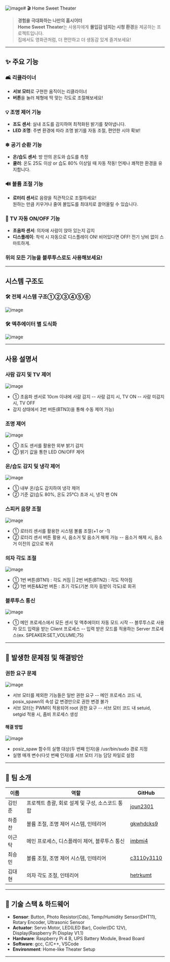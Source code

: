 ![image](https://github.com/user-attachments/assets/a5ef8de0-1b52-43ed-b9d1-81b0d8797c51)# 🎬 Home Sweet Theater

> **경험을 극대화하는 나만의 홈시어터**  
> **Home Sweet Theater**는 사용자에게 **몰입감 넘치는 시청 환경**을 제공하는 프로젝트입니다.  
> 집에서도 영화관처럼, 더 편안하고 더 생동감 있게 즐겨보세요!

---

## ✨ 주요 기능

### 🛋 리클라이너
- **서보 모터**로 구현한 움직이는 리클라이너  
- **버튼**을 눌러 체형에 딱 맞는 각도로 조절해보세요!

### 💡 조명 제어 기능
- **조도 센서**: 실내 조도를 감지하여 최적화된 밝기를 찾아냅니다.  
- **LED 조명**: 주변 환경에 따라 조명 밝기를 자동 조절, 편안한 시야 확보!

### ❄ 공기 순환 기능
- **온/습도 센서**: 방 안의 온도와 습도를 측정  
- **쿨러**: 온도 25도 이상 or 습도 80% 이상일 때 자동 작동! 언제나 쾌적한 환경을 유지합니다.

### 🔊 볼륨 조절 기능
- **로터리 센서**로 음량을 직관적으로 조절하세요!  
  원하는 만큼 키우거나 줄여 몰입도를 최대치로 끌어올릴 수 있습니다.

### 🎦 TV 자동 ON/OFF 기능 
- **초음파 센서**: 의자에 사람이 앉아 있는지 감지  
- **디스플레이**: 착석 시 자동으로 디스플레이 ON! 비어있다면 OFF! 전기 낭비 없이 스마트하게.

### 위의 모든 기능을 블루투스로도 사용해보세요!

---

## 시스템 구조도
### 🛠 전체 시스템 구조①②③④⑤⑥
![image](https://github.com/user-attachments/assets/b9c3aacb-0e41-4cd9-9202-d39e9af012ef)

### 🛠 엑추에이터 별 도식화
![image](https://github.com/user-attachments/assets/edfa6b24-465f-46e5-b46f-08133e9d065e)

---

## 사용 설명서
### 사람 감지 및 TV 제어
![image](https://github.com/user-attachments/assets/03259a41-5f81-40eb-a2ed-63851ec44995)
- ① 초음파 센서로 10cm 이내에 사람 감지
  -- 사람 감지 시, TV ON
  -- 사람 미감지 시, TV OFF
- 감지 상태에서 3번 버튼(BTN3)을 통해 수동 제어 가능)

### 조명 제어
![image](https://github.com/user-attachments/assets/90ae9fa9-1c2b-476a-b62e-552464d1c10d)
- ① 조도 센서를 활용한 외부 밝기 감지
- ② 밝기 값을 통한 LED ON/OFF 제어

### 온/습도 감지 및 냉각 제어
![image](https://github.com/user-attachments/assets/297c36b6-dbe6-40b1-b1c2-9215d6a3427f)
- ① 내부 온/습도 감지하여 냉각 제어
- ② 기준 값(습도 80%, 온도 25°C) 초과 시, 냉각 팬 ON

### 스피커 음량 조절
![image](https://github.com/user-attachments/assets/97b4b0db-de89-4ed9-bb6f-3839087dbb85)
- ① 로터리 센서를 활용한 시스템 볼륨 조절(+1 or -1)
- ② 로터리 센서 버튼 활용 시, 음소거 및 음소거 해제 가능
  -- 음소거 해제 시, 음소거 이전의 값으로 복귀

### 의자 각도 조절
![image](https://github.com/user-attachments/assets/8da19738-d983-4ce5-8ba2-0b79b1aabfaf)
- ① 1번 버튼(BTN1) : 각도 커짐 || 2번 버튼(BTN2) : 각도 작아짐
- ② 1번 버튼&&2번 버튼 : 초기 각도(기본 의자 등받이 각도)로 회귀

### 블루투스 통신
![image](https://github.com/user-attachments/assets/72e94dd6-536a-4c7b-9cfc-53cd481c1f7a)
- ① 메인 프로세스에서 모든 센서 및 액추에이터 자동 모드 시작
  -- 블루투스로 사용자 모드 입력을 받는 Client 프로세스
  -- 입력 받은 모드를 적용하는 Server 프로세스(ex. SPEAKER:SET_VOLUME;75)

---

## 🧠 발생한 문제점 및 해결방안
### 권한 요구 문제
![image](https://github.com/user-attachments/assets/850afbc3-35a5-4677-b6fd-61aedc41fc6d)
- 서브 모터를 제외한 기능들은 일반 권한 요구
  -- 메인 프로세스 코드 내, posix_spawn의 속성 값 변경만으로 권한 변경 불가
- 서브 모터는 PWM이 적용되어 root 권한 요구
  -- 서브 모터 코드 내 setuid, setgid 적용 시, 좀비 프로세스 생성

#### 해결 방법
![image](https://github.com/user-attachments/assets/18e7c389-b2b1-45f1-a17c-b8005620242c)
- posiz_spaw 함수의 실행 대상(두 번째 인자)을 /usr/bin/sudo 경로 지정
- 실행 매개 변수(다섯 번째 인자)를 서브 모터 기능 담당 파일로 설정

---

## 👥 팀 소개

| 이름      | 역할                             | GitHub                                      |
|-----------|----------------------------------|---------------------------------------------|
| 김민준    | 프로젝트 총괄, 회로 설계 및 구성, 소스코드 통합  | [joun2301](https://github.com/joun2301)   |
| 하종찬    | 볼륨 조절, 조명 제어 시스템, 인테리어  | [gkwhdcks9](https://github.com/gkwhdcks9)   |
| 이근탁    | 메인 프로세스, 디스플레이 제어, 블루투스 통신  | [imbmi4](https://github.com/imbmi4)   |
| 최승민    | 볼륨 조절, 조명 제어 시스템, 인테리어  | [c3110y3110](https://github.com/dashboard)   |
| 김대현    | 의자 각도 조절, 인테리어  | [hetrkumt](https://github.com/hetrkumt)   |
---

## 🔧 기술 스택 & 하드웨어
- **Sensor**: Button, Photo Resistor(Cds), Temp/Humidity Sensor(DHT11), Rotary Encoder, Ultrasonic Sensor
- **Actuator**: Servo Motor, LED(LED Bar), Cooler(DC 12V), Display(Raspberry Pi Display V1.1)
- **Hardware**: Raspberry Pi 4 B, UPS Battery Module, Bread Board
- **Software**: gcc, C/C++, VSCode
- **Environment**: Home-like Theater Setup

---
